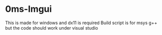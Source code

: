 # 0ms-Imgui

This is made for windows and dx11 is required
Build script is for msys g++ but the code should work under visual studio
